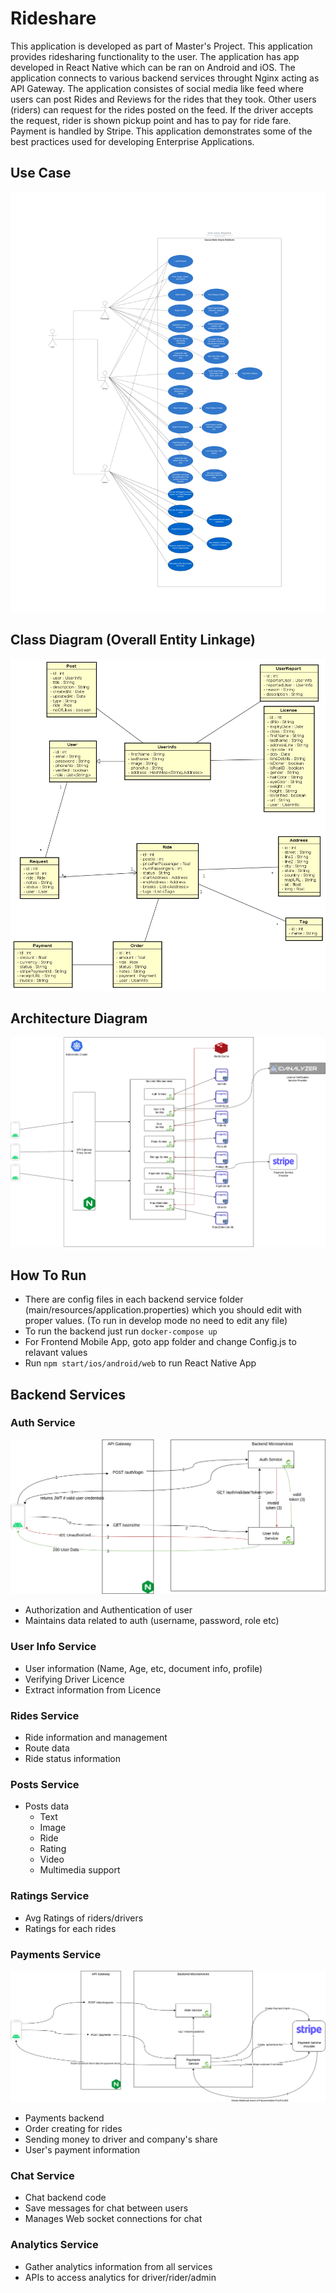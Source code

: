 # Rideshare
This application is developed as part of Master's Project. This application provides ridesharing functionality to the user. The application has app developed in React Native which can be ran on Android and iOS. The application connects to various backend services throught Nginx acting as API Gateway. The application consistes of social media like feed where users can post Rides and Reviews for the rides that they took. Other users (riders) can request for the rides posted on the feed. If the driver accepts the request, rider is shown pickup point and has to pay for ride fare. Payment is handled by Stripe. This application demonstrates some of the best practices used for developing Enterprise Applications.   

## Use Case
![Use Case](./images/usecase.png)

## Class Diagram (Overall Entity Linkage)
![Class Diagram](./images/class.png)

## Architecture Diagram
![Arch Diagram](./images/arch.png)

## How To Run
* There are config files in each backend service folder (main/resources/application.properties) which you should edit with proper values. (To run in develop mode no need to edit any file)
* To run the backend just run `docker-compose up`
* For Frontend Mobile App, goto app folder and change Config.js to relavant values
* Run `npm start/ios/android/web` to run React Native App

## Backend Services
### Auth Service
![Auth Service](./images/auth.png)
* Authorization and Authentication of user
* Maintains data related to auth (username, password, role etc)
### User Info Service
* User information (Name, Age, etc, document info, profile) 
* Verifying Driver Licence
* Extract information from Licence
### Rides Service
* Ride information and management
* Route data
* Ride status information
### Posts Service
* Posts data 
  - Text
  - Image
  - Ride
  - Rating
  - Video
  - Multimedia support
### Ratings Service
* Avg Ratings of riders/drivers
* Ratings for each rides
### Payments Service
![Payment Service](./images/payment.png)
* Payments backend
* Order creating for rides
* Sending money to driver and company's share
* User's payment information
### Chat Service
* Chat backend code
* Save messages for chat between users
* Manages Web socket connections for chat
### Analytics Service
* Gather analytics information from all services
* APIs to access analytics for driver/rider/admin
